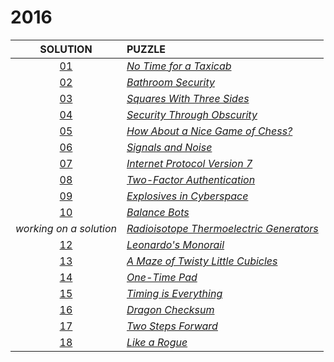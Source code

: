 # 2016

|        SOLUTION         | PUZZLE                                                                           |
|:-----------------------:|:---------------------------------------------------------------------------------|
|      [01](01.php)       | *[No Time for a Taxicab](https://adventofcode.com/2016/day/1)*                   |
|      [02](02.php)       | *[Bathroom Security](https://adventofcode.com/2016/day/2)*                       |
|      [03](03.php)       | *[Squares With Three Sides](https://adventofcode.com/2016/day/3)*                |
|      [04](04.php)       | *[Security Through Obscurity](https://adventofcode.com/2016/day/4)*              |
|      [05](05.php)       | *[How About a Nice Game of Chess?](https://adventofcode.com/2016/day/5)*         |
|      [06](06.php)       | *[Signals and Noise](https://adventofcode.com/2016/day/6)*                       |
|      [07](07.php)       | *[Internet Protocol Version 7](https://adventofcode.com/2016/day/7)*             |
|      [08](08.php)       | *[Two-Factor Authentication](https://adventofcode.com/2016/day/8)*               |
|      [09](09.php)       | *[Explosives in Cyberspace](https://adventofcode.com/2016/day/9)*                |
|      [10](10.php)       | *[Balance Bots](https://adventofcode.com/2016/day/10)*                           |
| *working on a solution* | *[Radioisotope Thermoelectric Generators](https://adventofcode.com/2016/day/11)* |
|      [12](12.php)       | *[Leonardo's Monorail](https://adventofcode.com/2016/day/12)*                    |
|      [13](13.php)       | *[A Maze of Twisty Little Cubicles](https://adventofcode.com/2016/day/13)*       |
|      [14](14.php)       | *[One-Time Pad](https://adventofcode.com/2016/day/14)*                           |
|      [15](15.php)       | *[Timing is Everything](https://adventofcode.com/2016/day/15)*                   |
|      [16](16.php)       | *[Dragon Checksum](https://adventofcode.com/2016/day/16)*                        |
|      [17](17.php)       | *[Two Steps Forward](https://adventofcode.com/2016/day/17)*                      |
|      [18](18.php)       | *[Like a Rogue](https://adventofcode.com/2016/day/18)*                           |